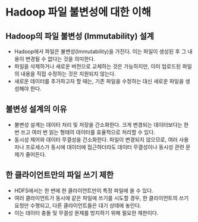 # Hadoop 파일 불변성에 대한 이해

## Hadoop의 파일 불변성 (Immutability) 설계
- Hadoop에서 파일은 불변성(Immutability)을 가진다. 이는 파일이 생성된 후 그 내용이 변경될 수 없다는 것을 의미한다.
- 파일을 삭제하거나 새로운 버전으로 교체하는 것은 가능하지만, 이미 업로드된 파일의 내용을 직접 수정하는 것은 지원되지 않는다.
- 새로운 데이터를 추가하고자 할 때는, 기존 파일을 수정하는 대신 새로운 파일을 생성해야 한다.

## 불변성 설계의 이유
- 불변성 설계는 데이터 처리 및 저장을 간소화한다. 크게 변경되는 데이터보다는 한 번 쓰고 여러 번 읽는 형태의 데이터를 효율적으로 처리할 수 있다.
- 동시성 제어와 데이터 무결성을 간소화한다. 파일이 변경되지 않으므로, 여러 사용자나 프로세스가 동시에 데이터에 접근하더라도 데이터 무결성이나 동시성 관련 문제가 줄어든다.

## 한 클라이언트만의 파일 쓰기 제한
- HDFS에서는 한 번에 한 클라이언트만이 특정 파일에 쓸 수 있다.
- 여러 클라이언트가 동시에 같은 파일에 쓰기를 시도할 경우, 한 클라이언트의 쓰기 요청만 수행되고, 다른 클라이언트들은 대기 상태에 놓인다.
- 이는 데이터 충돌 및 무결성 문제를 방지하기 위해 필요한 제한이다.